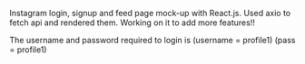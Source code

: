 Instagram login, signup and feed page mock-up with React.js. Used axio to fetch api and rendered them.
Working on it to add more features!!

The username and password required to login is 
(username = profile1)
(pass = profile1)
